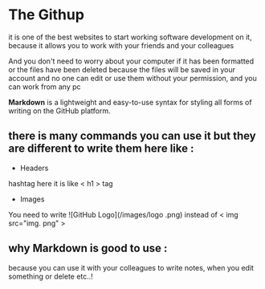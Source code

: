 # The Githup 

it is one of the best websites to start working software development on it, because it allows you to work with your friends and your colleagues 

And you don't need to worry about your computer if it has been formatted or the files have been deleted because the files will be saved in your account and no one can edit or use them without your permission, and you can work from any pc

**Markdown** is a lightweight and easy-to-use syntax for styling all forms of writing on the GitHub platform.


## there is many commands you can use it but they are different to write them here like : 

* Headers

 hashtag here it is like < h1 > tag

* Images

You need to write ![GitHub Logo](/images/logo .png)  instead of < img src="img. png" >
  


## why Markdown  is good to use : 
because you can use it with your colleagues  to write notes, when you edit something or delete etc..!



